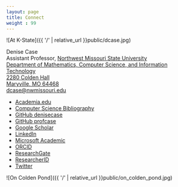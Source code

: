```yaml
---
layout: page
title: Connect
weight : 99
---
```


![At K-State]({{ '/' | relative_url }}public/dcase.jpg)

Denise Case  
Assistant Professor, [Northwest Missouri State University](http://www.nwmissouri.edu/)  
[Department of Mathematics, Computer Science, and Information Technology](http://www.nwmissouri.edu/mathcsis/index.htm)  
[2280 Colden Hall](https://www.nwmissouri.edu/admissions/pdf/campusmap.pdf)   
[Maryville, MO 64468](https://www.google.com/maps/place/Colden+Hall,+University+Dr,+Maryville,+MO+64468/data=!4m2!3m1!1s0x87eac542da7f4237:0x9d88212f0c06e277?sa=X&ei=9A-OVcLwIJHUgwSjpIHoAQ&ved=0CB0Q8gEwAA)      
[dcase@nwmissouri.edu](mailto:dcase@nwmissouri.edu)  

* [Academia.edu](http://ksu.academia.edu/DeniseCase)
* [Computer Science Bibliography](https://dblp.uni-trier.de/pers/hd/c/Case:Denise_M=)
* [GitHub denisecase](https://github.com/denisecase/)
* [GitHub profcase](https://github.com/profcase/)
* [Google Scholar](https://scholar.google.com/citations?user=CyYceikAAAAJ)
* [LinkedIn](https://www.linkedin.com/in/denisecase)
* [Microsoft Academic](https://academic.microsoft.com/profile/658he414-7gfe-4e4f-938i-i4gfffi81hj4)
* [ORCID](http://orcid.org/0000-0001-6165-7389)
* [ResearchGate](http://www.researchgate.net/profile/Denise_Case)
* [ResearcherID](http://www.researcherid.com/rid/I-1466-2015)
* [Twitter](https://twitter.com/professor_case)

![On Colden Pond]({{ '/' | relative_url }}public/on_colden_pond.jpg)
